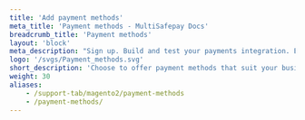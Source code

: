 ```yaml
---
title: 'Add payment methods'
meta_title: 'Payment methods - MultiSafepay Docs'
breadcrumb_title: 'Payment methods'
layout: 'block'
meta_description: "Sign up. Build and test your payments integration. Explore our products and services. Use our API Reference, SDKs, and wrappers. Get support."
logo: '/svgs/Payment_methods.svg'
short_description: 'Choose to offer payment methods that suit your business and customers'
weight: 30
aliases:
    - /support-tab/magento2/payment-methods
    - /payment-methods/
---
```

